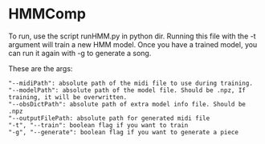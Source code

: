 # HMMComp

To run, use the script runHMM.py in python dir. Running this file with the -t argument will train a new HMM model. Once you have a trained model, you can run it again with -g to generate a song.

These are the args:

    "--midiPath": absolute path of the midi file to use during training.
    "--modelPath": absolute path of the model file. Should be .npz, If training, it will be overwritten.
    "--obsDictPath": absolute path of extra model info file. Should be .npz
    "--outputFilePath: absolute path for generated midi file
    "-t", "--train": boolean flag if you want to train
    "-g", "--generate": boolean flag if you want to generate a piece
